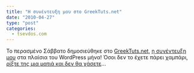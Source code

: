 ```yaml
---
title: "Η συνέντευξη μου στο GreekTuts.net"
date: "2010-04-27"
type: "post"
categories:
  - tsevdos.com
---
```


Το περασμένο Σάββατο δημοσιεύθηκε στο [GreekTuts.net](http://greektuts.net/ "GreekTuts.net"), [η συνέντευξη μου](http://greektuts.net/tsevdos-interview-tsevdos-com/ "Συνέντευξη με τον Γιάννη Τσεβδό (tsevdos.com)") στα πλαίσια του WordPress μήνα! Όσοι δεν το έχετε πάρει χαμπάρι, [ρίξτε της μια ματιά και δεν θα χάσετε](http://greektuts.net/tsevdos-interview-tsevdos-com/ "Συνέντευξη με τον Γιάννη Τσεβδό (tsevdos.com)")...
